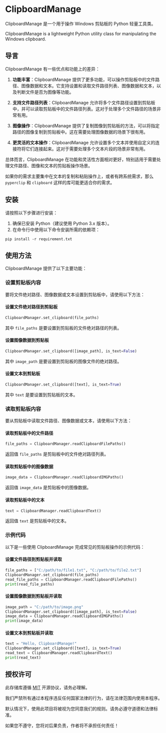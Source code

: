 # ClipboardManage

ClipboardManage 是一个用于操作 Windows 剪贴板的 Python 轻量工具类。

ClipboardManage is a lightweight Python utility class for manipulating the Windows clipboard.

## 导言

ClipboardManage 有一些优点和功能上的差异：

1. **功能丰富**：ClipboardManage 提供了更多功能，可以操作剪贴板中的文件路径、图像数据和文本。它支持设置和读取文件路径列表、图像数据和文本，以及判断文件是否为图像等功能。

2. **支持文件路径列表**：ClipboardManage 允许将多个文件路径设置到剪贴板中，并可以读取剪贴板中的文件路径列表。这对于处理多个文件路径的场景非常有用。

3. **图像操作**：ClipboardManage 提供了复制图像到剪贴板的方法，可以将指定路径的图像复制到剪贴板中。这在需要处理图像数据的场景下很有用。

4. **更灵活的文本操作**：ClipboardManage 允许设置多个文本并使用自定义的连接符将它们连接起来。这对于需要处理多个文本片段的场景非常有用。

总体而言，ClipboardManage 在功能和灵活性方面相对更好，特别适用于需要处理文件路径、图像和文本的剪贴板操作场景。

如果你的需求主要集中在文本的复制和粘贴操作上，或者有跨系统需求，那么 `pyperclip` 和 `clipboard` 这样的库可能更适合你的需求。

## 安装

请按照以下步骤进行安装：

1. 确保已安装 Python（建议使用 Python 3.x 版本）。
2. 在命令行中使用以下命令安装所需的依赖项：

```
pip install -r requirement.txt
```

## 使用方法

ClipboardManage 提供了以下主要功能：

### 设置剪贴板内容

要将文件绝对路径、图像数据或文本设置到剪贴板中，请使用以下方法：

#### 设置文件绝对路径到剪贴板

```python
ClipboardManager.set_clipboard(file_paths)
```

其中 `file_paths` 是要设置到剪贴板的文件绝对路径的列表。

#### 设置图像数据到剪贴板

```python
ClipboardManager.set_clipboard([image_path], is_text=False)
```

其中 `image_path` 是要设置到剪贴板的图像文件的绝对路径。

#### 设置文本到剪贴板

```python
ClipboardManager.set_clipboard([text], is_text=True)
```

其中 `text` 是要设置到剪贴板的文本。

### 读取剪贴板内容

要从剪贴板中读取文件路径、图像数据或文本，请使用以下方法：

#### 读取剪贴板中的文件路径

```python
file_paths = ClipboardManager.readClipboardFilePaths()
```

返回值 `file_paths` 是剪贴板中的文件绝对路径列表。

#### 读取剪贴板中的图像数据

```python
image_data = ClipboardManager.readClipboardIMGPaths()
```

返回值 `image_data` 是剪贴板中的图像数据。

#### 读取剪贴板中的文本

```python
text = ClipboardManager.readClipboardText()
```

返回值 `text` 是剪贴板中的文本。

### 示例代码

以下是一些使用 ClipboardManage 完成常见的剪贴板操作的示例代码：

#### 设置文件路径到剪贴板并读取

```python
file_paths = ["C:/path/to/file1.txt", "C:/path/to/file2.txt"]
ClipboardManager.set_clipboard(file_paths)
read_file_paths = ClipboardManager.readClipboardFilePaths()
print(read_file_paths)
```

#### 设置图像数据到剪贴板并读取

```python
image_path = "C:/path/to/image.png"
ClipboardManager.set_clipboard([image_path], is_text=False)
image_data = ClipboardManager.readClipboardIMGPaths()
print(image_data)
```

#### 设置文本到剪贴板并读取

```python
text = "Hello, ClipboardManage!"
ClipboardManager.set_clipboard([text], is_text=True)
read_text = ClipboardManager.readClipboardText()
print(read_text)
```

## 授权许可

此存储库遵循 [MIT](https://github.com/aoguai/ClipboardManage/blob/master/LICENSE) 开源协议，请务必理解。

我们严禁所有通过本程序违反任何国家法律的行为，请在法律范围内使用本程序。

默认情况下，使用此项目将被视为您同意我们的规则。请务必遵守道德和法律标准。

如果您不遵守，您将对后果负责，作者将不承担任何责任！
